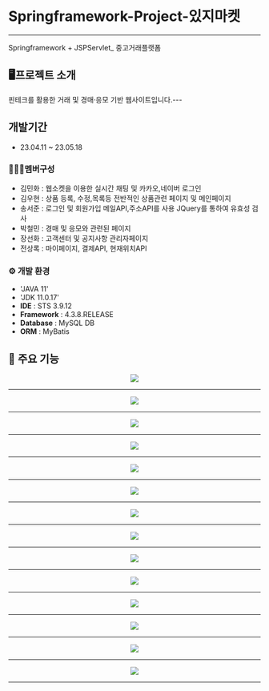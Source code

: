 # Springframework-Project-있지마켓
---
Springframework + JSPServlet_ 중고거래플랫폼

## 🖥️프로젝트 소개
핀테크를 활용한 거래 및 경매·응모 기반 웹사이트입니다.---
<br>

## 개발기간
* 23.04.11 ~ 23.05.18

### 🧑‍🤝‍🧑멤버구성
- 김민화 : 웹소켓을 이용한 실시간 채팅 및 카카오,네이버 로그인
- 김우현 : 상품 등록, 수정,목록등 전반적인 상품관련 페이지 및 메인페이지
- 송서준 : 로그인 및 회원가입 메일API,주소API를 사용 JQuery를 통하여 유효성 검사
- 박철민 : 경매 및 응모와 관련된 페이지
- 장선화 : 고객센터 및 공지사항 관리자페이지
- 전상록 : 마이페이지, 결제API, 현재위치API

### ⚙️ 개발 환경
- 'JAVA 11'
- 'JDK 11.0.17'
- **IDE** : STS 3.9.12
- **Framework** : 4.3.8.RELEASE
- **Database** : MySQL DB
- **ORM** : MyBatis

## 📌 주요 기능
 
<p align="center">
  <img src="https://github.com/rokstaar/team22/assets/124347094/029f129b-1bc7-419c-aaa5-f65b96e829ed">
</p>
<hr>
<p align="center">
  <img src="https://github.com/rokstaar/team22/assets/124347094/4eee4fff-3459-4eed-b1dc-59f2fe0b268b">
</p>
<hr>

<p align="center">
  <img src="https://github.com/rokstaar/team22/assets/124347094/3817dc1e-61a7-488f-b390-9c31472d835a">
</p>
<hr>

<p align="center">
  <img src="https://github.com/rokstaar/team22/assets/124347094/6389f01f-6695-46d5-819a-bad1e95dc397">
</p>
<hr>

<p align="center">
  <img src="https://github.com/rokstaar/team22/assets/124347094/265e3f79-712b-4c95-8c48-9c3206e7a6d9">
</p>
<hr>

<p align="center">
  <img src="https://github.com/rokstaar/team22/assets/124347094/45ff7cb2-646b-4314-b5ea-3cd27fcc040c">
</p>
<hr>

<p align="center">
  <img src="https://github.com/rokstaar/team22/assets/124347094/e62277c5-e399-40ff-bf8d-e6f2aa85c13d">
</p>
<hr>

<p align="center">
  <img src="https://github.com/rokstaar/team22/assets/124347094/2234d204-4d9f-4de1-80aa-94c4ffb7fb4c">
</p>
<hr>

<p align="center">
  <img src="https://github.com/rokstaar/team22/assets/124347094/b4612d8a-cfc9-48b9-91ca-700d1aa73d70">
</p>
<hr>

<p align="center">
  <img src="https://github.com/rokstaar/team22/assets/124347094/f6a9d3e5-0643-4652-ba50-8a8d39f1c144">
</p>
<hr>

<p align="center">
  <img src="https://github.com/rokstaar/team22/assets/124347094/2b7e06d4-f30c-4cc4-b860-7f0a08895900">
</p>
<hr>

<p align="center">
  <img src="https://github.com/rokstaar/team22/assets/124347094/6d435318-33bc-4bac-bfe9-db1a6f6d3330">
</p>
<hr>

<p align="center">
  <img src="https://github.com/rokstaar/team22/assets/124347094/57e19725-2aa9-467a-9ce2-4e4cd1aa7ff8">
</p>
<hr>

<p align="center">
  <img src="https://github.com/rokstaar/team22/assets/124347094/5720037f-21a4-4d16-9db7-fa1691b97189">
</p>
<hr>


